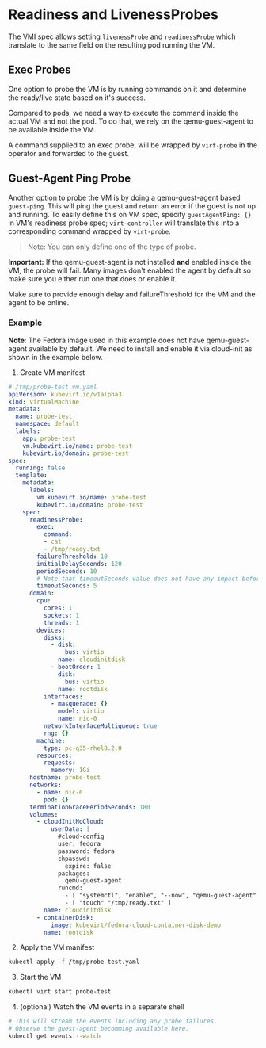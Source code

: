 # Readiness and LivenessProbes

The VMI spec allows setting `livenessProbe` and `readinessProbe` which translate to the same field on the resulting pod running the VM.

## Exec Probes

One option to probe the VM is by running commands on it and determine the ready/live state based on it's success.

Compared to pods, we need a way to execute the command inside the actual VM and not the pod.
To do that, we rely on the qemu-guest-agent to be available inside the VM.

A command supplied to an exec probe, will be wrapped by `virt-probe` in the operator and forwarded to the guest.

## Guest-Agent Ping Probe

Another option to probe the VM is by doing a qemu-guest-agent based `guest-ping`. This will ping the guest and return an error if the guest is not up and running.
To easily define this on VM spec, specify `guestAgentPing: {}` in VM's readiness probe spec; `virt-controller` will translate this into a corresponding command wrapped by `virt-probe`.

> Note: You can only define one of the type of probe.


**Important:** If the qemu-guest-agent is not installed **and** enabled inside the VM, the probe will fail. 
Many images don't enabled the agent by default so make sure you either run one that does or enable it. 

Make sure to provide enough delay and failureThreshold for the VM and the agent to be online.

### Example

**Note**: The Fedora image used in this example does not have qemu-guest-agent available by default.
We need to install and enable it via cloud-init as shown in the example below.

1. Create VM manifest

```yaml
# /tmp/probe-test.vm.yaml
apiVersion: kubevirt.io/v1alpha3
kind: VirtualMachine
metadata:
  name: probe-test
  namespace: default
  labels:
    app: probe-test
    vm.kubevirt.io/name: probe-test
    kubevirt.io/domain: probe-test
spec:
  running: false
  template:
    metadata:
      labels:
        vm.kubevirt.io/name: probe-test
        kubevirt.io/domain: probe-test
    spec:
      readinessProbe:
        exec:
          command:
          - cat
          - /tmp/ready.txt
        failureThreshold: 10
        initialDelaySeconds: 120
        periodSeconds: 10
        # Note that timeoutSeconds value does not have any impact before K8s v1.20.
        timeoutSeconds: 5
      domain:
        cpu:
          cores: 1
          sockets: 1
          threads: 1
        devices:
          disks:
            - disk:
                bus: virtio
              name: cloudinitdisk
            - bootOrder: 1
              disk:
                bus: virtio
              name: rootdisk
          interfaces:
            - masquerade: {}
              model: virtio
              name: nic-0
          networkInterfaceMultiqueue: true
          rng: {}
        machine:
          type: pc-q35-rhel8.2.0
        resources:
          requests:
            memory: 1Gi
      hostname: probe-test
      networks:
        - name: nic-0
          pod: {}
      terminationGracePeriodSeconds: 180
      volumes:
        - cloudInitNoCloud:
            userData: |
              #cloud-config
              user: fedora
              password: fedora
              chpasswd:
                expire: false
              packages:
                qemu-guest-agent
              runcmd:
                - [ "systemctl", "enable", "--now", "qemu-guest-agent" ]
                - [ "touch" "/tmp/ready.txt" ]
          name: cloudinitdisk
        - containerDisk:
            image: kubevirt/fedora-cloud-container-disk-demo
          name: rootdisk
```
2. Apply the VM manifest

```sh
kubectl apply -f /tmp/probe-test.yaml
```

3. Start the VM

```sh
kubectl virt start probe-test
```

4. (optional) Watch the VM events in a separate shell

```sh
# This will stream the events including any probe failures.
# Observe the guest-agent becomming available here.
kubectl get events --watch
```

